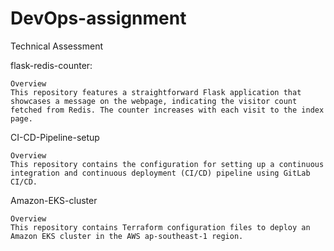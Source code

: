 # DevOps-assignment

Technical Assessment 

flask-redis-counter:
```
Overview
This repository features a straightforward Flask application that showcases a message on the webpage, indicating the visitor count fetched from Redis. The counter increases with each visit to the index page.
```


CI-CD-Pipeline-setup
```
Overview
This repository contains the configuration for setting up a continuous integration and continuous deployment (CI/CD) pipeline using GitLab CI/CD.
```

Amazon-EKS-cluster
```
Overview
This repository contains Terraform configuration files to deploy an Amazon EKS cluster in the AWS ap-southeast-1 region.
```




